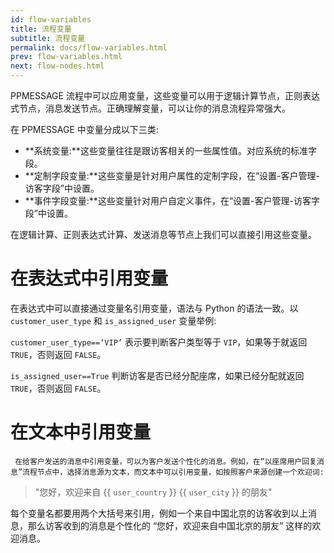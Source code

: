 ```yaml
---
id: flow-variables
title: 流程变量
subtitle: 流程变量
permalink: docs/flow-variables.html
prev: flow-variables.html
next: flow-nodes.html
---
```



PPMESSAGE 流程中可以应用变量，这些变量可以用于逻辑计算节点，正则表达式节点，消息发送节点。正确理解变量，可以让你的消息流程异常强大。

在 PPMESSAGE 中变量分成以下三类:

- **系统变量:**这些变量往往是跟访客相关的一些属性值。对应系统的标准字段。
- **定制字段变量:**这些变量是针对用户属性的定制字段，在“设置-客户管理-访客字段”中设置。
- **事件字段变量:**这些变量针对用户自定义事件，在“设置-客户管理-访客字段”中设置。

在逻辑计算、正则表达式计算、发送消息等节点上我们可以直接引用这些变量。

# 在表达式中引用变量
在表达式中可以直接通过变量名引用变量，语法与 Python 的语法一致。以 `customer_user_type` 和 `is_assigned_user` 变量举例:

`customer_user_type==‘VIP’` 表示要判断客户类型等于 `VIP`，如果等于就返回 `TRUE`，否则返回 `FALSE`。

`is_assigned_user==True` 判断访客是否已经分配座席，如果已经分配就返回 `TRUE`，否则返回 `FALSE`。

# 在文本中引用变量
     在给客户发送的消息中引用变量，可以为客户发送个性化的消息。例如，在“以座席用户回复消息”流程节点中，选择消息源为文本，而文本中可以引用变量，如按照客户来源创建一个欢迎词:

>"您好，欢迎来自 {{ `user_country` }}  {{ `user_city` }} 的朋友"


每个变量名都要用两个大括号来引用，例如一个来自中国北京的访客收到以上消息，那么访客收到的消息是个性化的 “您好，欢迎来自中国北京的朋友” 这样的欢迎消息。
